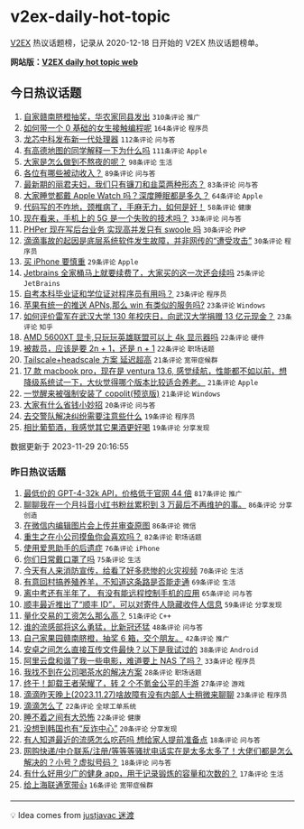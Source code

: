 # v2ex-daily-hot-topic

[V2EX](https://www.v2ex.com/) 热议话题榜，记录从 2020-12-18 日开始的 V2EX 热议话题榜单。

**网站版：[V2EX daily hot topic web](https://boojack.github.io/v2ex-daily-hot-topic-web/)**

## 今日热议话题

<!-- TODAY BEGIN -->

1. [自家赣南脐橙抽奖，华农家同县发出](https://www.v2ex.com/t/996196) `310条评论` `推广`
1. [如何带一个 0 基础的女生接触编程呢](https://www.v2ex.com/t/996151) `164条评论` `程序员`
1. [龙芯中科发布新一代处理器](https://www.v2ex.com/t/996104) `112条评论` `问与答`
1. [有高德地图的同学解释一下为什么吗](https://www.v2ex.com/t/996160) `111条评论` `Apple`
1. [大家是怎么做到不熬夜的呢？](https://www.v2ex.com/t/996172) `98条评论` `生活`
1. [各位有哪些被动收入？](https://www.v2ex.com/t/996202) `89条评论` `问与答`
1. [最新期的丽君夫妇，我们只有镰刀和韭菜两种形态？](https://www.v2ex.com/t/996221) `83条评论` `问与答`
1. [大家睡觉都戴 Apple Watch 吗？深度睡眠都是多久？](https://www.v2ex.com/t/996242) `64条评论` `Apple`
1. [代码写的不咋地，颈椎病了，手麻无力，如何是好！](https://www.v2ex.com/t/996107) `58条评论` `健康`
1. [现在看来，手机上的 5G 是一个失败的技术吗？](https://www.v2ex.com/t/996169) `33条评论` `问与答`
1. [PHPer 现在写后台业务 实现高并发只有 swoole 吗](https://www.v2ex.com/t/996296) `30条评论` `PHP`
1. [滴滴事故的起因是底层系统软件发生故障，并非网传的“遭受攻击”](https://www.v2ex.com/t/996249) `30条评论` `程序员`
1. [买 iPhone 要慎重](https://www.v2ex.com/t/996248) `29条评论` `Apple`
1. [Jetbrains 全家桶马上就要续费了，大家买的这一次还会续吗](https://www.v2ex.com/t/996192) `25条评论` `JetBrains`
1. [自考本科毕业证和学位证对程序员有用吗？](https://www.v2ex.com/t/996290) `23条评论` `程序员`
1. [苹果有统一的推送 APNs,那么 win 有类似的服务吗?](https://www.v2ex.com/t/996184) `23条评论` `Windows`
1. [如何评价雷军在武汉大学 130 年校庆日，向武汉大学捐赠 13 亿元现金？](https://www.v2ex.com/t/996182) `23条评论` `知乎`
1. [AMD 5600XT 显卡,只玩玩英雄联盟可以上 4k 显示器吗](https://www.v2ex.com/t/996250) `22条评论` `硬件`
1. [被裁员，应该是要 2n + 1，还是 n + 1](https://www.v2ex.com/t/996177) `22条评论` `职场话题`
1. [Tailscale+headscale 方案 延迟超高](https://www.v2ex.com/t/996258) `21条评论` `宽带症候群`
1. [17 款 macbook pro，现在是 ventura 13.6, 感觉续航，性能都不如以前，想降级系统试一下，大伙觉得哪个版本比较适合养老。](https://www.v2ex.com/t/996117) `21条评论` `Apple`
1. [一觉醒来被强制安装了 copolit(预览版)](https://www.v2ex.com/t/996096) `21条评论` `Windows`
1. [大家有什么省钱小妙招](https://www.v2ex.com/t/996357) `20条评论` `问与答`
1. [去交警队解决纠纷需要注意些什么](https://www.v2ex.com/t/996369) `19条评论` `程序员`
1. [相比葡萄酒，我感觉其它果酒更好喝](https://www.v2ex.com/t/996362) `19条评论` `分享发现`

数据更新于 2023-11-29 20:16:55

<!-- TODAY END -->

### 昨日热议话题

<!-- YESTERDAY BEGIN -->

1. [最低价的 GPT-4-32k API，价格低于官网 44 倍](https://www.v2ex.com/t/995825) `817条评论` `推广`
1. [聊聊我在一个月抖音小红书粉丝累积到 3 万最后不再维护的事。](https://www.v2ex.com/t/995912) `86条评论` `分享创造`
1. [在微信内编辑图片会上传并审查原图](https://www.v2ex.com/t/995953) `86条评论` `微信`
1. [重生之在小公司摸鱼你会喜欢吗？](https://www.v2ex.com/t/995842) `82条评论` `职场话题`
1. [使用爱思助手的后遗症](https://www.v2ex.com/t/995782) `76条评论` `iPhone`
1. [你们日常戴口罩了吗](https://www.v2ex.com/t/995784) `75条评论` `生活`
1. [今天有人来消防宣传，给看了好多悲惨的火灾视频](https://www.v2ex.com/t/995801) `70条评论` `生活`
1. [有意回村搞养殖养羊，不知道这条路是否能走通](https://www.v2ex.com/t/995961) `69条评论` `生活`
1. [离中考还有半年了， 有没有能远程控制手机的应用](https://www.v2ex.com/t/995830) `65条评论` `问与答`
1. [顺丰最近推出了“顺丰 ID”，可以对寄件人隐藏收件人信息](https://www.v2ex.com/t/995890) `59条评论` `分享发现`
1. [量化交易的工资怎么那么高？](https://www.v2ex.com/t/995817) `51条评论` `C++`
1. [谁的流感部将这么勇猛，比新冠还猛](https://www.v2ex.com/t/995854) `48条评论` `问与答`
1. [自己家果园赣南脐橙，抽奖 6 箱，交个朋友。](https://www.v2ex.com/t/996054) `42条评论` `推广`
1. [安卓之间怎么直接互传文件最快？以下是我试过的](https://www.v2ex.com/t/995918) `38条评论` `Android`
1. [阿里云盘和谐了我一些电影，难道要上 NAS 了吗？](https://www.v2ex.com/t/995971) `33条评论` `程序员`
1. [我找不到在公司喝茶水的解决方案](https://www.v2ex.com/t/995940) `28条评论` `职场话题`
1. [终于！卸载王者荣耀了，转 2 个不氪金公平的手游](https://www.v2ex.com/t/996018) `27条评论` `游戏`
1. [滴滴昨天晚上(2023.11.27)啥故障有没有内部人士稍微来聊聊](https://www.v2ex.com/t/995883) `23条评论` `程序员`
1. [滴滴怎么了](https://www.v2ex.com/t/995793) `22条评论` `全球工单系统`
1. [睡不着之间有大恐怖](https://www.v2ex.com/t/995781) `22条评论` `健康`
1. [没想到韩国也有“反诈中心”](https://www.v2ex.com/t/995920) `20条评论` `分享发现`
1. [有人知道最近的流感怎么吃药吗 想给家人提前准备点](https://www.v2ex.com/t/995859) `18条评论` `问与答`
1. [网购快递/中介联系/注册/等等等骚扰电话实在是太多太多了！大佬们都是怎么解决的？小号？虚拟号码？](https://www.v2ex.com/t/995856) `18条评论` `问与答`
1. [有什么好用少广的健身 app，用于记录锻炼的容量和次数的？](https://www.v2ex.com/t/995816) `17条评论` `生活`
1. [给上海联通宽带👍](https://www.v2ex.com/t/995960) `16条评论` `宽带症候群`

<!-- YESTERDAY END -->

---

💡 Idea comes from [justjavac 迷渡](https://github.com/justjavac/)

